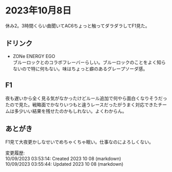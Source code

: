 # 2023年10月8日

休み2。3時間くらい曲聞いてAC6ちょっと触ってダラダラしてF1見た。

## ドリンク

- ZONe ENERGY EGO  
ブルーロックとのコラボフレーバーらしい。ブルーロックのことをよく知らないので特に何もない。味はちょっと癖のあるグレープソーダ感。

## F1
夜も遅いから全く見る気がなかったけどルール追加で何やら面白くなりそうだったので見た。戦略面でかなりいつもと違うレースだったがうまく対応できたチームは多少いい結果を残せたのかもしれない。よくわからん。

## あとがき

F1見て大夜更かしなせいでめちゃくちゃ眠い。仕事なのによろしくない。

変更履歴:  
10/09/2023 03:53:14: Created 2023 10 08 (markdown)  
10/09/2023 03:55:44: Updated 2023 10 08 (markdown)  
